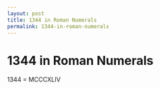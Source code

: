 ```yaml
---
layout: post
title: 1344 in Roman Numerals
permalink: 1344-in-roman-numerals
---
```


# 1344 in Roman Numerals

1344 = MCCCXLIV
